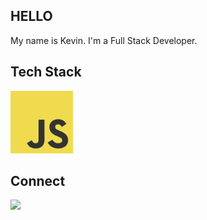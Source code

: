 HELLO
--------------------
My name is Kevin. I'm a Full Stack Developer.


Tech Stack
----------------------

<img src=https://raw.githubusercontent.com/github/explore/80688e429a7d4ef2fca1e82350fe8e3517d3494d/topics/javascript/javascript.png width=100px height=100px />

Connect
----------------------
<a href=https://www.linkedin.com/in/k-e-v-i-n-n-n/> 
<img src=https://img.shields.io/badge/LinkedIn-0077B5?style=for-the-badge&logo=linkedin&logoColor=white/>
  </a>



<!--
**k-e-v-i-n-n-n/k-e-v-i-n-n-n** is a ✨ _special_ ✨ repository because its `README.md` (this file) appears on your GitHub profile.

Here are some ideas to get you started:

- 🔭 I’m currently working on ...
- 🌱 I’m currently learning ...
- 👯 I’m looking to collaborate on ...
- 🤔 I’m looking for help with ...
- 💬 Ask me about ...
- 📫 How to reach me: ...
- 😄 Pronouns: ...
- ⚡ Fun fact: ...
-->
